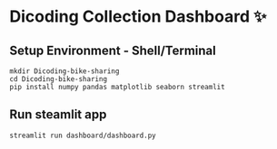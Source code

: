# Dicoding Collection Dashboard ✨

## Setup Environment - Shell/Terminal
```
mkdir Dicoding-bike-sharing
cd Dicoding-bike-sharing
pip install numpy pandas matplotlib seaborn streamlit
```

## Run steamlit app
```
streamlit run dashboard/dashboard.py
```
